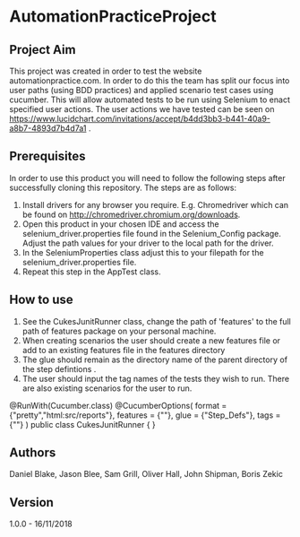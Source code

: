 # AutomationPracticeProject

## Project Aim
This project was created in order to test the website automationpractice.com. In order to do this the team 
has split our focus into user paths (using BDD practices) and applied scenario test cases using cucumber.
This will allow automated tests to be run using Selenium to enact specified user actions. The user actions we have
tested can be seen on https://www.lucidchart.com/invitations/accept/b4dd3bb3-b441-40a9-a8b7-4893d7b4d7a1 . 

## Prerequisites
In order to use this product you will need to follow the following steps after successfully cloning this repository.
The steps are as follows:
1. Install drivers for any browser you require. E.g. Chromedriver which can be found on http://chromedriver.chromium.org/downloads.
2. Open this product in your chosen IDE and access the selenium_driver.properties file found in the Selenium_Config
    package. Adjust the path values for your driver to the local path for the driver. 
3. In the SeleniumProperties class adjust this to your filepath for the selenium_driver.properties file.
4. Repeat this step in the AppTest class.

## How to use
1. See the CukesJunitRunner class, change the path of 'features' to the full path of features package on your personal machine.
2. When creating scenarios the user should create a new features file or add to an existing features file in the features directory
2. The glue should remain as the directory name of the parent directory of the step defintions .
3. The user should input the tag names of the tests they wish to run. There are also existing scenarios for the user to run.

@RunWith(Cucumber.class)
@CucumberOptions(
        format = {"pretty","html:src/reports"},
        features = {""},
        glue = {"Step_Defs"},
        tags = {""}
)
public class CukesJunitRunner {
}


## Authors
Daniel Blake, Jason Blee, Sam Grill, Oliver Hall, John Shipman, Boris Zekic

## Version 
1.0.0 - 16/11/2018

